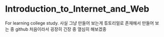 # Introduction_to_Internet_and_Web
<p>
For learning college study.
사실 그냥 만들어 보는게 튜토리얼로 존재해서 만들어 보는 중
github 처음이라서 굉장히 긴장 중
열심히 해보겠중
  </p>
